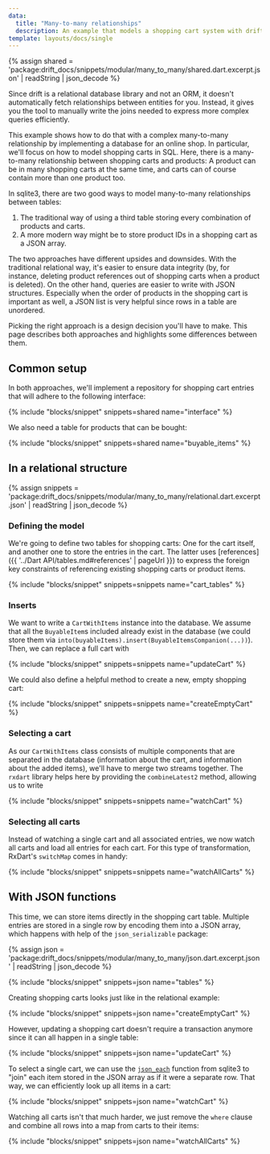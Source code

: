 ```yaml
---
data:
  title: "Many-to-many relationships"
  description: An example that models a shopping cart system with drift.
template: layouts/docs/single
---
```


{% assign shared = 'package:drift_docs/snippets/modular/many_to_many/shared.dart.excerpt.json' | readString | json_decode %}

Since drift is a relational database library and not an ORM, it doesn't automatically
fetch relationships between entities for you. Instead, it gives you the tool to
manually write the joins needed to express more complex queries efficiently.

This example shows how to do that with a complex many-to-many relationship by
implementing a database for an online shop. In particular, we'll focus on
how to model shopping carts in SQL.
Here, there is a many-to-many relationship between shopping carts and products:
A product can be in many shopping carts at the same time, and carts can of course
contain more than one product too.

In sqlite3, there are two good ways to model many-to-many relationships
between tables:

1. The traditional way of using a third table storing every combination of
   products and carts.
2. A more modern way might be to store product IDs in a shopping cart as a JSON
   array.

The two approaches have different upsides and downsides. With the traditional
relational way, it's easier to ensure data integrity (by, for instance, deleting
product references out of shopping carts when a product is deleted).
On the other hand, queries are easier to write with JSON structures. Especially
when the order of products in the shopping cart is important as well, a JSON
list is very helpful since rows in a table are unordered.

Picking the right approach is a design decision you'll have to make. This page
describes both approaches and highlights some differences between them.

## Common setup

In both approaches, we'll implement a repository for shopping cart entries that
will adhere to the following interface:

{% include "blocks/snippet" snippets=shared name="interface" %}

We also need a table for products that can be bought:

{% include "blocks/snippet" snippets=shared name="buyable_items" %}

## In a relational structure

{% assign snippets = 'package:drift_docs/snippets/modular/many_to_many/relational.dart.excerpt.json' | readString | json_decode %}

### Defining the model

We're going to define two tables for shopping carts: One for the cart
itself, and another one to store the entries in the cart.
The latter uses [references]({{ '../Dart API/tables.md#references' | pageUrl }})
to express the foreign key constraints of referencing existing shopping
carts or product items.

{% include "blocks/snippet" snippets=snippets name="cart_tables" %}

### Inserts
We want to write a `CartWithItems` instance into the database. We assume that
all the `BuyableItem`s included already exist in the database (we could store
them via `into(buyableItems).insert(BuyableItemsCompanion(...))`). Then,
we can replace a full cart with

{% include "blocks/snippet" snippets=snippets name="updateCart" %}

We could also define a helpful method to create a new, empty shopping cart:

{% include "blocks/snippet" snippets=snippets name="createEmptyCart" %}

### Selecting a cart
As our `CartWithItems` class consists of multiple components that are separated in the
database (information about the cart, and information about the added items), we'll have
to merge two streams together. The `rxdart` library helps here by providing the
`combineLatest2` method, allowing us to write

{% include "blocks/snippet" snippets=snippets name="watchCart" %}

### Selecting all carts
Instead of watching a single cart and all associated entries, we
now watch all carts and load all entries for each cart. For this
type of transformation, RxDart's `switchMap` comes in handy:

{% include "blocks/snippet" snippets=snippets name="watchAllCarts" %}

## With JSON functions

This time, we can store items directly in the shopping cart table. Multiple
entries are stored in a single row by encoding them into a JSON array, which
happens with help of the `json_serializable` package:

{% assign json = 'package:drift_docs/snippets/modular/many_to_many/json.dart.excerpt.json' | readString | json_decode %}

{% include "blocks/snippet" snippets=json name="tables" %}

Creating shopping carts looks just like in the relational example:

{% include "blocks/snippet" snippets=json name="createEmptyCart" %}

However, updating a shopping cart doesn't require a transaction anymore since it can all happen
in a single table:

{% include "blocks/snippet" snippets=json name="updateCart" %}

To select a single cart, we can use the [`json_each`](https://sqlite.org/json1.html#jeach)
function from sqlite3 to "join" each item stored in the JSON array as if it were a separate
row. That way, we can efficiently look up all items in a cart:

{% include "blocks/snippet" snippets=json name="watchCart" %}

Watching all carts isn't that much harder, we just remove the `where` clause and
combine all rows into a map from carts to their items:

{% include "blocks/snippet" snippets=json name="watchAllCarts" %}

